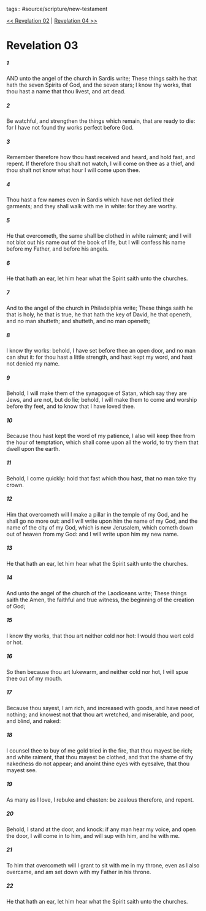 tags:: #source/scripture/new-testament

[<< Revelation 02](/new-testament/27_Revelation/Revelation_02.md) | [Revelation 04 >>](/new-testament/27_Revelation/Revelation_04.md)

# Revelation 03

##### 1

AND unto the angel of the church in Sardis write; These things saith he that hath the seven Spirits of God, and the seven stars; I know thy works, that thou hast a name that thou livest, and art dead.

##### 2

Be watchful, and strengthen the things which remain, that are ready to die: for I have not found thy works perfect before God.

##### 3

Remember therefore how thou hast received and heard, and hold fast, and repent. If therefore thou shalt not watch, I will come on thee as a thief, and thou shalt not know what hour I will come upon thee.

##### 4

Thou hast a few names even in Sardis which have not defiled their garments; and they shall walk with me in white: for they are worthy.

##### 5

He that overcometh, the same shall be clothed in white raiment; and I will not blot out his name out of the book of life, but I will confess his name before my Father, and before his angels.

##### 6

He that hath an ear, let him hear what the Spirit saith unto the churches.

##### 7

And to the angel of the church in Philadelphia write; These things saith he that is holy, he that is true, he that hath the key of David, he that openeth, and no man shutteth; and shutteth, and no man openeth;

##### 8

I know thy works: behold, I have set before thee an open door, and no man can shut it: for thou hast a little strength, and hast kept my word, and hast not denied my name.

##### 9

Behold, I will make them of the synagogue of Satan, which say they are Jews, and are not, but do lie; behold, I will make them to come and worship before thy feet, and to know that I have loved thee.

##### 10

Because thou hast kept the word of my patience, I also will keep thee from the hour of temptation, which shall come upon all the world, to try them that dwell upon the earth.

##### 11

Behold, I come quickly: hold that fast which thou hast, that no man take thy crown.

##### 12

Him that overcometh will I make a pillar in the temple of my God, and he shall go no more out: and I will write upon him the name of my God, and the name of the city of my God, which is new Jerusalem, which cometh down out of heaven from my God: and I will write upon him my new name.

##### 13

He that hath an ear, let him hear what the Spirit saith unto the churches.

##### 14

And unto the angel of the church of the Laodiceans write; These things saith the Amen, the faithful and true witness, the beginning of the creation of God;

##### 15

I know thy works, that thou art neither cold nor hot: I would thou wert cold or hot.

##### 16

So then because thou art lukewarm, and neither cold nor hot, I will spue thee out of my mouth.

##### 17

Because thou sayest, I am rich, and increased with goods, and have need of nothing; and knowest not that thou art wretched, and miserable, and poor, and blind, and naked:

##### 18

I counsel thee to buy of me gold tried in the fire, that thou mayest be rich; and white raiment, that thou mayest be clothed, and that the shame of thy nakedness do not appear; and anoint thine eyes with eyesalve, that thou mayest see.

##### 19

As many as I love, I rebuke and chasten: be zealous therefore, and repent.

##### 20

Behold, I stand at the door, and knock: if any man hear my voice, and open the door, I will come in to him, and will sup with him, and he with me.

##### 21

To him that overcometh will I grant to sit with me in my throne, even as I also overcame, and am set down with my Father in his throne.

##### 22

He that hath an ear, let him hear what the Spirit saith unto the churches.
